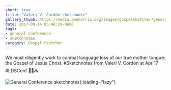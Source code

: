 ```yaml
---
short: true
title: "Valeri V. Cordón sketchnote"
gallery_thumb: https://media.bennorris.org/images/gospelsketcher/general-conference/apr-2017/apr-17-2-cordon.jpg
date: 2017-09-14 05:48:19-0600
tags:
- general conference
- sketchnotes
category: Gospel Sketcher
---
```


We must diligently work to combat language loss of our true mother tongue: the Gospel of Jesus Christ. #Sketchnotes from Valeri V. Cordón at Apr 17 #LDSConf ✍🏼⛪️

![General Conference sketchnotes](https://media.bennorris.org/images/gospelsketcher/general-conference/apr-2017/apr-17-2-cordon.jpg){:loading="lazy"}
